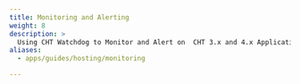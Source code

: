 ```yaml
---
title: Monitoring and Alerting
weight: 8
description: >
  Using CHT Watchdog to Monitor and Alert on  CHT 3.x and 4.x Applications
aliases:
  - apps/guides/hosting/monitoring

---
```


